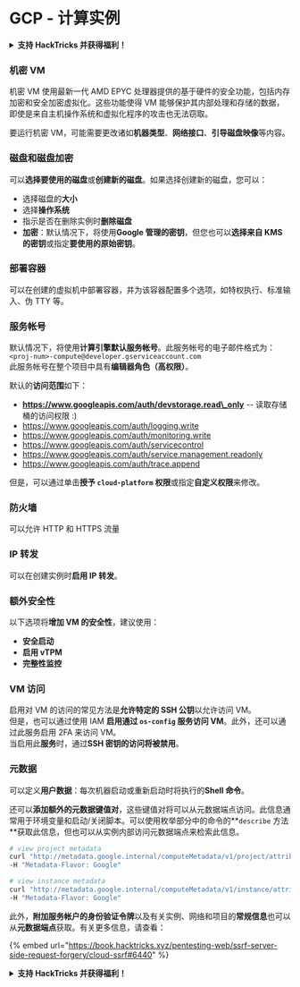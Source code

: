 # GCP - 计算实例

<details>

<summary><strong>支持 HackTricks 并获得福利！</strong></summary>

* 如果您想在 HackTricks 中看到您的公司广告，或者如果您想访问 PEASS 的最新版本或下载 HackTricks 的 PDF，请查看[**订阅计划**](https://github.com/sponsors/carlospolop)！
* 获取[**官方 PEASS 和 HackTricks 商品**](https://peass.creator-spring.com)
* 发现[**PEASS 家族**](https://opensea.io/collection/the-peass-family)，我们的独家[**NFT**](https://opensea.io/collection/the-peass-family)收藏品
* **加入** 💬 [**Discord 群组**](https://discord.gg/hRep4RUj7f) 或 [**Telegram 群组**](https://t.me/peass) 或 **关注**我的 **Twitter** 🐦 [**@carlospolopm**](https://twitter.com/carlospolopm)**。**
* **通过向** [**HackTricks**](https://github.com/carlospolop/hacktricks) **和** [**HackTricks Cloud**](https://github.com/carlospolop/hacktricks-cloud) **github 仓库提交 PR 来分享您的黑客技巧。**

</details>

### 机密 VM

机密 VM 使用最新一代 AMD EPYC 处理器提供的基于硬件的安全功能，包括内存加密和安全加密虚拟化。这些功能使得 VM 能够保护其内部处理和存储的数据，即使是来自主机操作系统和虚拟化程序的攻击也无法窃取。

要运行机密 VM，可能需要更改诸如**机器类型**、**网络接口**、**引导磁盘映像**等内容。

### 磁盘和磁盘加密

可以**选择要使用的磁盘**或**创建新的磁盘**。如果选择创建新的磁盘，您可以：

* 选择磁盘的**大小**
* 选择**操作系统**
* 指示是否在删除实例时**删除磁盘**
* **加密**：默认情况下，将使用**Google 管理的密钥**，但您也可以**选择来自 KMS 的密钥**或指定**要使用的原始密钥**。

### 部署容器

可以在创建的虚拟机中部署容器，并为该容器配置多个选项，如特权执行、标准输入、伪 TTY 等。

### 服务帐号

默认情况下，将使用**计算引擎默认服务帐号**。此服务帐号的电子邮件格式为：`<proj-num>-compute@developer.gserviceaccount.com`\
此服务帐号在整个项目中具有**编辑器角色（高权限）**。

默认的**访问范围**如下：

* **https://www.googleapis.com/auth/devstorage.read\_only** -- 读取存储桶的访问权限 :)
* https://www.googleapis.com/auth/logging.write
* https://www.googleapis.com/auth/monitoring.write
* https://www.googleapis.com/auth/servicecontrol
* https://www.googleapis.com/auth/service.management.readonly
* https://www.googleapis.com/auth/trace.append

但是，可以通过单击**授予 `cloud-platform` 权限**或指定**自定义权限**来修改。

### 防火墙

可以允许 HTTP 和 HTTPS 流量

### IP 转发

可以在创建实例时**启用 IP 转发**。

### 额外安全性

以下选项将**增加 VM 的安全性**，建议使用：

* **安全启动**
* **启用 vTPM**
* **完整性监控**

### VM 访问

启用对 VM 的访问的常见方法是**允许特定的 SSH 公钥**以允许访问 VM。\
但是，也可以通过使用 IAM **启用通过 `os-config` 服务访问 VM**。此外，还可以通过此服务启用 2FA 来访问 VM。\
当启用此**服务**时，通过**SSH 密钥的访问将被禁用**。

### 元数据

可以定义**用户数据**：每次机器启动或重新启动时将执行的**Shell 命令**。

还可以**添加额外的元数据键值对**，这些键值对将可以从元数据端点访问。此信息通常用于环境变量和启动/关闭脚本。可以使用枚举部分中的命令的**`describe` 方法**获取此信息，但也可以从实例内部访问元数据端点来检索此信息。
```bash
# view project metadata
curl "http://metadata.google.internal/computeMetadata/v1/project/attributes/?recursive=true&alt=text" \
-H "Metadata-Flavor: Google"

# view instance metadata
curl "http://metadata.google.internal/computeMetadata/v1/instance/attributes/?recursive=true&alt=text" \
-H "Metadata-Flavor: Google"
```
此外，**附加服务帐户的身份验证令牌**以及有关实例、网络和项目的**常规信息**也可以从**元数据端点**获取。有关更多信息，请查看：&#x20;

{% embed url="https://book.hacktricks.xyz/pentesting-web/ssrf-server-side-request-forgery/cloud-ssrf#6440" %}

<details>

<summary><strong>支持 HackTricks 并获得福利！</strong></summary>

* 如果您想在 HackTricks 中看到您的**公司广告**，或者如果您想访问**PEASS 的最新版本或下载 HackTricks 的 PDF**，请查看[**订阅计划**](https://github.com/sponsors/carlospolop)！
* 获取[**官方 PEASS 和 HackTricks 商品**](https://peass.creator-spring.com)
* 发现[**PEASS 家族**](https://opensea.io/collection/the-peass-family)，我们的独家[**NFT**](https://opensea.io/collection/the-peass-family)收藏品
* **加入** 💬 [**Discord 群组**](https://discord.gg/hRep4RUj7f) 或 [**Telegram 群组**](https://t.me/peass) 或 **关注**我的 **Twitter** 🐦 [**@carlospolopm**](https://twitter.com/carlospolopm)**。**
* **通过向** [**HackTricks**](https://github.com/carlospolop/hacktricks) **和** [**HackTricks Cloud**](https://github.com/carlospolop/hacktricks-cloud) **github 仓库提交 PR 来分享您的黑客技巧。**

</details>
